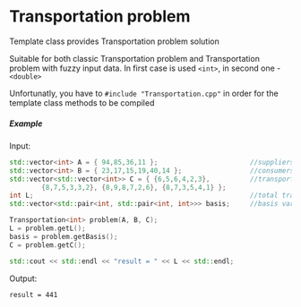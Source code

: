 # Transportation problem
Template class provides Transportation problem solution

Suitable for both classic Transportation problem and Transportation problem with fuzzy input data. 
In first case is used `<int>`, in second one - `<double>`

Unfortunatly, you have to `#include "Transportation.cpp"` in order for the template class methods to be compiled

##### Example 
Input:
```c++
std::vector<int> A = { 94,85,36,11 };						//suppliers
std::vector<int> B = { 23,17,15,19,40,14 };					//consumers
std::vector<std::vector<int>> C = { {6,5,6,4,2,3},			//transportation costs table
		{8,7,5,3,3,2}, {8,9,8,7,2,6}, {8,7,3,5,4,1} };
int L;														//total transportation cost
std::vector<std::pair<int, std::pair<int, int>>> basis;		//basis variables [value, <i,j>]													

Transportation<int> problem(A, B, C);
L = problem.getL();
basis = problem.getBasis();
C = problem.getC();		

std::cout << std::endl << "result = " << L << std::endl;
```
Output:

`result = 441`